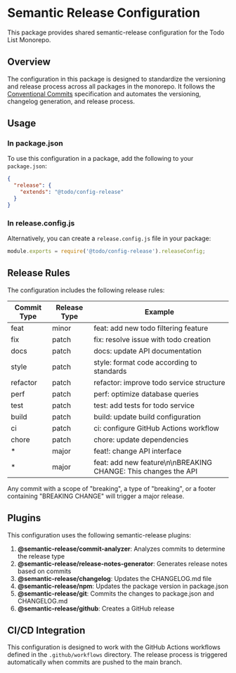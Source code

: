 # Semantic Release Configuration

This package provides shared semantic-release configuration for the Todo List Monorepo.

## Overview

The configuration in this package is designed to standardize the versioning and release process across all packages in the monorepo. It follows the [Conventional Commits](https://www.conventionalcommits.org/) specification and automates the versioning, changelog generation, and release process.

## Usage

### In package.json

To use this configuration in a package, add the following to your `package.json`:

```json
{
  "release": {
    "extends": "@todo/config-release"
  }
}
```

### In release.config.js

Alternatively, you can create a `release.config.js` file in your package:

```js
module.exports = require('@todo/config-release').releaseConfig;
```

## Release Rules

The configuration includes the following release rules:

| Commit Type | Release Type | Example                                                        |
| ----------- | ------------ | -------------------------------------------------------------- |
| feat        | minor        | feat: add new todo filtering feature                           |
| fix         | patch        | fix: resolve issue with todo creation                          |
| docs        | patch        | docs: update API documentation                                 |
| style       | patch        | style: format code according to standards                      |
| refactor    | patch        | refactor: improve todo service structure                       |
| perf        | patch        | perf: optimize database queries                                |
| test        | patch        | test: add tests for todo service                               |
| build       | patch        | build: update build configuration                              |
| ci          | patch        | ci: configure GitHub Actions workflow                          |
| chore       | patch        | chore: update dependencies                                     |
| \*          | major        | feat!: change API interface                                    |
| \*          | major        | feat: add new feature\n\nBREAKING CHANGE: This changes the API |

Any commit with a scope of "breaking", a type of "breaking", or a footer containing "BREAKING CHANGE" will trigger a major release.

## Plugins

This configuration uses the following semantic-release plugins:

1. **@semantic-release/commit-analyzer**: Analyzes commits to determine the release type
2. **@semantic-release/release-notes-generator**: Generates release notes based on commits
3. **@semantic-release/changelog**: Updates the CHANGELOG.md file
4. **@semantic-release/npm**: Updates the package version in package.json
5. **@semantic-release/git**: Commits the changes to package.json and CHANGELOG.md
6. **@semantic-release/github**: Creates a GitHub release

## CI/CD Integration

This configuration is designed to work with the GitHub Actions workflows defined in the `.github/workflows` directory. The release process is triggered automatically when commits are pushed to the main branch.
